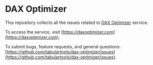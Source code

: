 # DAX Optimizer
This repository collects all the issues related to [DAX Optimizer](https://daxoptimizer.com) service.

To access the service, visit [https://daxoptimizer.com](https://daxoptimizer.com).

To submit bugs, feature requests, and general questions: [https://github.com/tabulartools/dax-optimizer/issues](https://github.com/tabulartools/dax-optimizer/issues).
